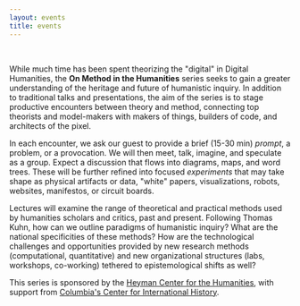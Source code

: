 ```yaml
---
layout: events
title: events
---
```


<div class="issue-nav">
&nbsp;
&nbsp;
</div>

While much time has been spent theorizing the "digital" in Digital Humanities,
the **On Method in the Humanities** series seeks to gain a greater
understanding of the heritage and future of humanistic inquiry. In addition to
traditional talks and presentations, the aim of the series is to stage
productive encounters between theory and method, connecting top theorists and
model-makers with makers of things, builders of code, and architects of the
pixel.

In each encounter, we ask our guest to provide a brief (15-30 min) *prompt*, a
problem, or a provocation. We will then meet, talk, imagine, and speculate as a
group. Expect a discussion that flows into diagrams, maps, and word trees.
These will be further refined into focused *experiments* that may take shape as
physical artifacts or data, "white" papers, visualizations, robots, websites,
manifestos, or circuit boards.

Lectures will examine the range of theoretical and practical methods used by
humanities scholars and critics, past and present. Following Thomas Kuhn, how
can we outline paradigms of humanistic inquiry? What are the national
specificities of these methods? How are the technological challenges and
opportunities provided by new research methods (computational, quantitative)
and new organizational structures (labs, workshops, co-working) tethered to
epistemological shifts as well?

This series is sponsored by the [Heyman Center for the
Humanities](heymancenter.org), with support from [Columbia's Center for
International History](cih.columbia.edu).
